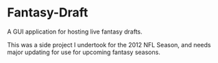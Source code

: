 # Fantasy-Draft
A GUI application for hosting live fantasy drafts.

This was a side project I undertook for the 2012 NFL Season, and needs major updating for use for upcoming fantasy seasons. 
